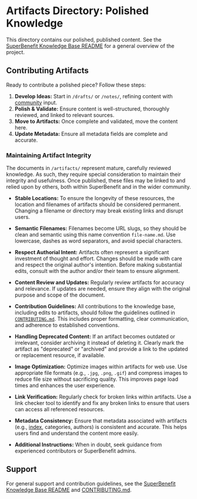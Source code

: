 # Artifacts Directory: Polished Knowledge

This directory contains our polished, published content. See the [SuperBenefit Knowledge Base README](README.md) for a general overview of the project.

## Contributing Artifacts

Ready to contribute a polished piece? Follow these steps:

1.  **Develop Ideas:** Start in `/drafts/` or `/notes/`, refining content with [community](tags/community.md) input.
2.  **Polish & Validate:** Ensure content is well-structured, thoroughly reviewed, and linked to relevant sources.
3.  **Move to Artifacts:** Once complete and validated, move the content here.
4.  **Update Metadata:** Ensure all metadata fields are complete and accurate.

### Maintaining Artifact Integrity

The documents in `/artifacts/` represent mature, carefully reviewed knowledge. As such, they require special consideration to maintain their integrity and usefulness. Once published, these files may be linked to and relied upon by others, both within SuperBenefit and in the wider community.

*   **Stable Locations:** To ensure the longevity of these resources, the location and filenames of artifacts should be considered permanent. Changing a filename or directory may break existing links and disrupt users.

*   **Semantic Filenames:** Filenames become URL slugs, so they should be clean and semantic using this name convention `file-name.md`. Use lowercase, dashes as word separators, and avoid special characters.

*   **Respect Authorial Intent:** Artifacts often represent a significant investment of thought and effort. Changes should be made with care and respect the original author's intention. Before making substantial edits, consult with the author and/or their team to ensure alignment.

*   **Content Review and Updates:** Regularly review artifacts for accuracy and relevance. If updates are needed, ensure they align with the original purpose and scope of the document.

*   **Contribution Guidelines:** All contributions to the knowledge base, including edits to artifacts, should follow the guidelines outlined in [`CONTRIBUTING.md`](CONTRIBUTING.md). This includes proper formatting, clear communication, and adherence to established conventions.

*   **Handling Deprecated Content:** If an artifact becomes outdated or irrelevant, consider archiving it instead of deleting it. Clearly mark the artifact as "deprecated" or "archived" and provide a link to the updated or replacement resource, if available.

*   **Image Optimization:** Optimize images within artifacts for web use. Use appropriate file formats (e.g., `.jpg`, `.png`, `.gif`) and compress images to reduce file size without sacrificing quality. This improves page load times and enhances the user experience.

*   **Link Verification:** Regularly check for broken links within artifacts. Use a link checker tool to identify and fix any broken links to ensure that users can access all referenced resources.

*   **Metadata Consistency:** Ensure that metadata associated with artifacts (e.g., [index](tags/index.md), categories, authors) is consistent and accurate. This helps users find and understand the content more easily.

*   **Additional Instructions:** When in doubt, seek guidance from experienced contributors or SuperBenefit admins.

## Support

For general support and contribution guidelines, see the [SuperBenefit Knowledge Base README](README.md) and [CONTRIBUTING.md](CONTRIBUTING.md).

